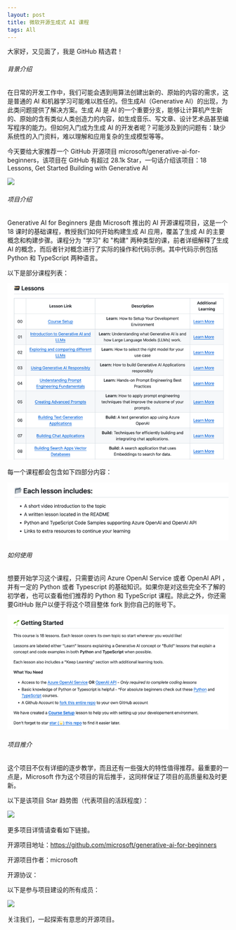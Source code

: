 ```yaml
---
layout: post
title: 微软开源生成式 AI 课程
tags: All
---
```


大家好，又见面了，我是 GitHub 精选君！

###### 背景介绍

在日常的开发工作中，我们可能会遇到用算法创建出新的、原始的内容的需求，这是普通的 AI 和机器学习可能难以胜任的。但生成AI（Generative AI）的出现，为此类问题提供了解决方案。生成 AI 是 AI 的一个重要分支，能够让计算机产生新的、原始的含有类似人类创造力的内容，如生成音乐、写文章、设计艺术品甚至编写程序的能力。但如何入门成为生成 AI 的开发者呢？可能涉及到的问题有：缺少系统性的入门资料，难以理解和应用复杂的生成模型等等。

今天要给大家推荐一个 GitHub 开源项目 microsoft/generative-ai-for-beginners，该项目在 GitHub 有超过 28.1k Star，一句话介绍该项目：18 Lessons, Get Started Building with Generative AI 


![](https://raw.githubusercontent.com/microsoft/generative-ai-for-beginners/master/./images/repo-thubmnail2.png?WT.mc_id=academic-105485-koreyst)

###### 项目介绍

Generative AI for Beginners  是由 Microsoft 推出的 AI 开源课程项目，这是一个 18 课时的基础课程，教授我们如何开始构建生成 AI 应用，覆盖了生成 AI 的主要概念和构建步骤。课程分为 "学习" 和 "构建" 两种类型的课，前者详细解释了生成 AI 的概念，而后者针对概念进行了实际的操作和代码示例。其中代码示例包括 Python 和 TypeScript 两种语言。

以下是部分课程列表：

![](https://raw.githubusercontent.com/ZhuPeng/pic/master/images/compress_image-20240410221159092.png)

每一个课程都会包含如下四部分内容：

![](https://raw.githubusercontent.com/ZhuPeng/pic/master/images/compress_image-20240410221216062.png)

###### 如何使用

想要开始学习这个课程，只需要访问 Azure OpenAI Service 或者 OpenAI API ，并有一定的 Python 或者 Typescript 的基础知识。如果你是对这些完全不了解的初学者，也可以查看他们推荐的 Python 和 TypeScript 课程。除此之外，你还需要GitHub 账户以便于将这个项目整体 fork 到你自己的账号下。

![](https://raw.githubusercontent.com/ZhuPeng/pic/master/images/compress_image-20240410221311977.png)

###### 项目推介

这个项目不仅有详细的逐步教学，而且还有一些强大的特性值得推荐。最重要的一点是，Microsoft 作为这个项目的背后推手，这同样保证了项目的高质量和及时更新。


以下是该项目 Star 趋势图（代表项目的活跃程度）：

![](https://api.star-history.com/svg?repos=microsoft/generative-ai-for-beginners&type=Timeline)

更多项目详情请查看如下链接。

开源项目地址：https://github.com/microsoft/generative-ai-for-beginners 

开源项目作者：microsoft

开源协议：

以下是参与项目建设的所有成员：

![](https://contrib.rocks/image?repo=microsoft/generative-ai-for-beginners)

关注我们，一起探索有意思的开源项目。

